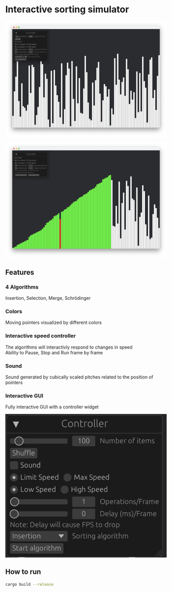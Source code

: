 # Interactive sorting simulator

![App](assets/app.png "App")

![Running](assets/running.png "Running")

## Features

### 4 Algorithms

Insertion, Selection, Merge, Schrödinger

### Colors

Moving pointers visualized by different colors

### Interactive speed controller

The algorithms will interactivly respond to changes in speed\
Ability to Pause, Stop and Run frame by frame

### Sound

Sound generated by cubically scaled pitches related to the position of pointers

### Interactive GUI

Fully interactive GUI with a controller widget

![Controller](assets/controller.png "Controller")

## How to run


```zsh
cargo build --release
```
